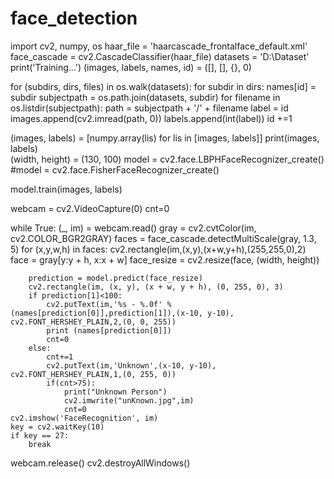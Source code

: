 # face_detection

import cv2, numpy, os
haar_file = 'haarcascade_frontalface_default.xml'
face_cascade = cv2.CascadeClassifier(haar_file)
datasets = 'D:\Dataset'
print('Training...')
(images, labels, names, id) = ([], [], {}, 0)

for (subdirs, dirs, files) in os.walk(datasets):
    for subdir in dirs:
        names[id] = subdir
        subjectpath = os.path.join(datasets, subdir)
        for filename in os.listdir(subjectpath):
            path = subjectpath + '/' + filename
            label = id
            images.append(cv2.imread(path, 0))
            labels.append(int(label))
        id +=1

(images, labels) = [numpy.array(lis) for lis in [images, labels]]
print(images, labels)                   
(width, height) = (130, 100)
model = cv2.face.LBPHFaceRecognizer_create()
#model =  cv2.face.FisherFaceRecognizer_create()

model.train(images, labels)

webcam = cv2.VideoCapture(0)
cnt=0

while True:
    (_, im) = webcam.read()
    gray = cv2.cvtColor(im, cv2.COLOR_BGR2GRAY)
    faces = face_cascade.detectMultiScale(gray, 1.3, 5)
    for (x,y,w,h) in faces:
        cv2.rectangle(im,(x,y),(x+w,y+h),(255,255,0),2)
        face = gray[y:y + h, x:x + w]
        face_resize = cv2.resize(face, (width, height))

        prediction = model.predict(face_resize)
        cv2.rectangle(im, (x, y), (x + w, y + h), (0, 255, 0), 3)
        if prediction[1]<100:
            cv2.putText(im,'%s - %.0f' % (names[prediction[0]],prediction[1]),(x-10, y-10), cv2.FONT_HERSHEY_PLAIN,2,(0, 0, 255))
            print (names[prediction[0]])
            cnt=0
        else:
            cnt+=1
            cv2.putText(im,'Unknown',(x-10, y-10), cv2.FONT_HERSHEY_PLAIN,1,(0, 255, 0))
            if(cnt>75):
                print("Unknown Person")
                cv2.imwrite("unKnown.jpg",im)
                cnt=0
    cv2.imshow('FaceRecognition', im)
    key = cv2.waitKey(10)
    if key == 27:
        break

webcam.release()
cv2.destroyAllWindows()

